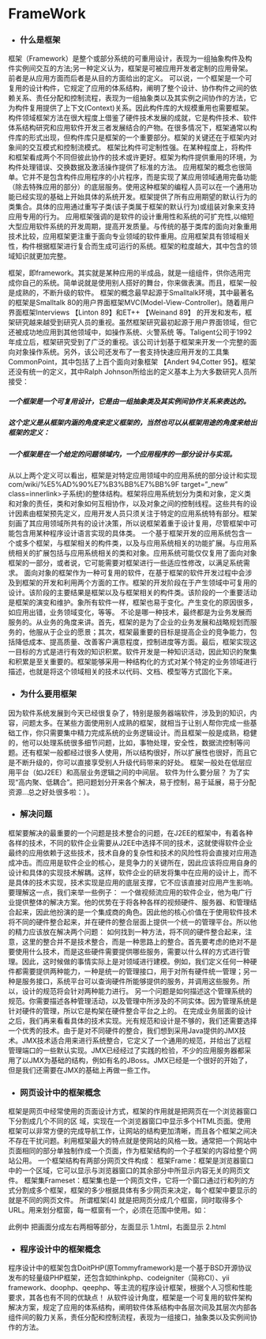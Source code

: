 # FrameWork

- ### 什么是框架

框架（Framework）是整个或部分系统的可重用设计，表现为一组抽象构件及构件实例间交互的方法;另一种定义认为，框架是可被应用开发者定制的应用骨架。前者是从应用方面而后者是从目的方面给出的定义。
可以说，一个框架是一个可复用的设计构件，它规定了应用的体系结构，阐明了整个设计、协作构件之间的依赖关系、责任分配和控制流程，表现为一组抽象类以及其实例之间协作的方法，它为构件复用提供了上下文(Context)关系。因此构件库的大规模重用也需要框架。
构件领域框架方法在很大程度上借鉴了硬件技术发展的成就，它是构件技术、软件体系结构研究和应用软件开发三者发展结合的产物。在很多情况下，框架通常以构件库的形式出现，但构件库只是框架的一个重要部分。框架的关键还在于框架内对象间的交互模式和控制流模式。
框架比构件可定制性强。在某种程度上，将构件和框架看成两个不同但彼此协作的技术或许更好。框架为构件提供重用的环境，为构件处理错误、交换数据及激活操作提供了标准的方法。
应用框架的概念也很简单。它并不是包含构件应用程序的小片程序，而是实现了某应用领域通用完备功能（除去特殊应用的部分）的底层服务。使用这种框架的编程人员可以在一个通用功能已经实现的基础上开始具体的系统开发。框架提供了所有应用期望的默认行为的类集合。具体的应用通过重写子类(该子类属于框架的默认行为)或组装对象来支持应用专用的行为。
应用框架强调的是软件的设计重用性和系统的可扩充性,以缩短大型应用软件系统的开发周期，提高开发质量。与传统的基于类库的面向对象重用技术比较，应用框架更注重于面向专业领域的软件重用。应用框架具有领域相关性，构件根据框架进行复合而生成可运行的系统。框架的粒度越大，其中包含的领域知识就更加完整。

框架，即framework。其实就是某种应用的半成品，就是一组组件，供你选用完成你自己的系统。简单说就是使用别人搭好的舞台，你来做表演。而且，框架一般是成熟的，不断升级的软件。 框架的概念最早起源于Smalltalk环境，其中最著名的框架是Smalltalk 80的用户界面框架MVC(Model-View-Controller)。随着用户界面框架Interviews 【Linton 89】和ET++ 【Weinand 89】 的开发和发布，框架研究越来越受到研究人员的重视。虽然框架研究最初起源于用户界面领域，但它还被成功地应用到其他领域中，如操作系统、火警系统 等。Taligent公司于1992年成立后，框架研究受到了广泛的重视。该公司计划基于框架来开发一个完整的面向对象操作系统。另外，该公司还发布了一套支持快速应用开发的工具集CommonPoint，其中包括了上百个面向对象框架 【Andert 94,Cotter 95】。框架还没有统一的定义，其中Ralph Johnson所给出的定义基本上为大多数研究人员所接受：

##### 一个框架是一个可复用设计，它是由一组抽象类及其实例间协作关系来表达的。

##### 这个定义是从框架内涵的角度来定义框架的，当然也可以从框架用途的角度来给出框架的定义：

##### 一个框架是在一个给定的问题领域内，一个应用程序的一部分设计与实现。

从以上两个定义可以看出，框架是对特定应用领域中的应用系统的部分设计和实现com/wiki/%E5%AD%90%E7%B3%BB%E7%BB%9F target=”_new” class=innerlink>子系统)的整体结构。框架将应用系统划分为类和对象，定义类和对象的责任，类和对象如何互相协作，以及对象之间的控制线程。这些共有的设计因素由框架预先定义，应用开发人员只须关注于特定的应用系统特有部分。框架刻画了其应用领域所共有的设计决策，所以说框架着重于设计复用，尽管框架中可能包含用某种程序设计语言实现的具体类。
一个基于框架开发的应用系统包含一个或多个框架，与框架相关的构件类，以及与应用系统相关的功能扩展。与应用系统相关的扩展包括与应用系统相关的类和对象。应用系统可能仅仅复用了面向对象框架的一部分，或者说，它可能需要对框架进行一些适应性修改，以满足系统需求。
面向对象的框架作为一种可复用的软件，在基于框架的软件开发过程中会涉及到框架的开发和利用两个方面的工作。框架的开发阶段在于产生领域中可复用的设计。该阶段的主要结果是框架以及与框架相关的构件类。该阶段的一个重要活动是框架的演变和维护。象所有软件一样，框架也易于变化。产生变化的原因很多，如应用出错，业务领域变化，等等。
不论是哪一种技术，最终都是为业务发展而服务的。从业务的角度来讲。首先，框架的是为了企业的业务发展和战略规划而服务的，他服从于企业的愿景；其次，框架最重要的目标是提高企业的竞争能力，包括降低成本、提高质量、改善客户满意程度，控制进度等方面。最后，框架实现这一目标的方式是进行有效的知识积累。软件开发是一种知识活动，因此知识的聚集和积累是至关重要的。框架能够采用一种结构化的方式对某个特定的业务领域进行描述，也就是将这个领域相关的技术以代码、文档、模型等方式固化下来。

- ### 为什么要用框架

因为软件系统发展到今天已经很复杂了，特别是服务器端软件，涉及到的知识，内容，问题太多。在某些方面使用别人成熟的框架，就相当于让别人帮你完成一些基础工作，你只需要集中精力完成系统的业务逻辑设计。而且框架一般是成熟，稳健的，他可以处理系统很多细节问题，比如，事物处理，安全性，数据流控制等问题。还有框架一般都经过很多人使用，所以结构很好，所以扩展性也很好，而且它是不断升级的，你可以直接享受别人升级代码带来的好处。
框架一般处在低层应用平台（如J2EE）和高层业务逻辑之间的中间层。
软件为什么要分层？ 为了实现“高内聚、低耦合”。把问题划分开来各个解决，易于控制，易于延展，易于分配资源…总之好处很多啦：）。

- ### 解决问题

框架要解决的最重要的一个问题是技术整合的问题，在J2EE的框架中，有着各种各样的技术，不同的软件企业需要从J2EE中选择不同的技术，这就使得软件企业最终的应用依赖于这些技术，技术自身的复杂性和技术的风险性将会直接对应用造成冲击。而应用是软件企业的核心，是竞争力的关键所在，因此应该将应用自身的设计和具体的实现技术解耦。这样，软件企业的研发将集中在应用的设计上，而不是具体的技术实现，技术实现是应用的底层支撑，它不应该直接对应用产生影响。 要理解这一点，我们来举一些例子：
一个做视频流应用的软件企业，他为电广行业提供整体的解决方案。他的优势在于将各种各样的视频硬件、服务器、和管理结合起来，因此他扮演的是一个集成商的角色。因此他的核心价值在于使用软件技术将不同的硬件整合起来，并在硬件的整合层面上提供一个统一的管理平台。所以他的精力应该放在解决两个问题：
如何找到一种方法，将不同的硬件整合起来，注意，这里的整合并不是技术整合，而是一种思路上的整合。首先要考虑的绝对不是要使用什么技术，而是这些硬件需要提供哪些服务，需要以什么样的方式进行管理。因此，这时候做的事情实际上是对领域进行建模。例如，我们定义任何一种硬件都需要提供两种能力，一种是统一的管理接口，用于对所有硬件统一管理；另一种是服务接口，系统平台可以查询硬件所能够提供的服务，并调用这些服务。所以，设计的规范将会针对两种能力进行。
另一个问题是如何描述这个管理系统的规范。你需要描述各种管理活动，以及管理中所涉及的不同实体。因为管理系统是针对硬件的管理，所以它是构架在硬件整合平台之上的。
在完成业务层面的设计之后，我们再来看看具体的技术实现。光有规范和设计是不够的，我们还需要选择一个优秀的技术。由于是对不同硬件的整合，我们想到采用Java提供的JMX技术。JMX技术适合用来进行系统整合，它定义了一个通用的规范，并给出了远程管理端口的一些默认实现。JMX已经经过了实践的检验，不少的应用服务器都采用了以JMX为基础的结构，例如有名的JBoss。JMX已经是一个很好的开始了，但是我们还需要在JMX的基础上再做一些工作。

- ### 网页设计中的框架概念

框架是网页中经常使用的页面设计方式，框架的作用就是把网页在一个浏览器窗口下分割成几个不同的区 域，实现在一个浏览器窗口中显示多个HTML页面。使用框架可以非常方便的完成导航工作，让网站的结构更加清晰，而且各个框架之间决不存在干扰问题。利用框架最大的特点就是使网站的风格一致。通常把一个网站中页面相同的部分单独制作成一个页面，作为框架结构的一个子框架的内容给整个网站公用。
一个框架结构有两部分网页文件构成：
框架Frame：框架是浏览器窗口中的一个区域，它可以显示与浏览器窗口的其余部分中所显示内容无关的网页文件。
框架集Frameset：框架集也是一个网页文件，它将一个窗口通过行和列的方式分割成多个框架，框架的多少根据具体有多少网页来决定，每个框架中要显示的就是不同的网页文件。
所谓框架[4] 就是把网页分成几个框窗，同时取得多个 URL。用来划分框窗，每一框窗有一个，必须在范围中使用。如：　　

此例中 把画面分成左右两相等部分，左面显示 1.html，右面显示 2.html
　　

- ### 程序设计中的框架概念

程序设计中的框架包含DoitPHP(原Tommyframework)是一个基于BSD开源协议发布的轻量级PHP框架，还包含如thinkphp、codeigniter（简称CI）、yii framework、doophp、qeephp、等主流的程序设计框架，根据个人习惯和性能要求，其各也有不同的优缺点！
从软件设计角度，框架是一个可复用的软件架构解决方案，规定了应用的体系结构，阐明软件体系结构中各层次间及其层次内部各组件间的毅力关系，责任分配和控制流程，表现为一组接口，抽象类以及实例间协作的方法。